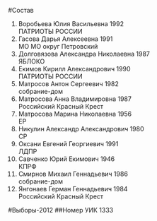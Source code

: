 #Состав
1. Воробьева Юлия Васильевна 1992   
    ПАТРИОТЫ РОССИИ
2. Гасова Дарья Алексеевна 1991   
    МО МО округ Петровский
3. Долговязова Александра Николаевна 1987   
    ЯБЛОКО
4. Екимов Кирилл Александрович 1990   
    ПАТРИОТЫ РОССИИ
5. Матросов Антон Сергеевич 1982   
    собрание-дом
6. Матросова Анна Владимировна 1987   
    Российский Красный Крест
7. Матросова Марина Николаевна 1956   
    ЕР
8. Никулин Александр Александрович 1980   
    СР
9. Оксани Евгений Георгиевич 1991   
    ЛДПР
10. Савченко Юрий Екимович 1946   
    КПРФ
11. Смирнов Михаил Геннадьевич 1986   
    собрание-дом
12. Янгонаев Герман Геннадьевич 1984   
    Российский Красный Крест

#Выборы-2012
##Номер УИК
1333